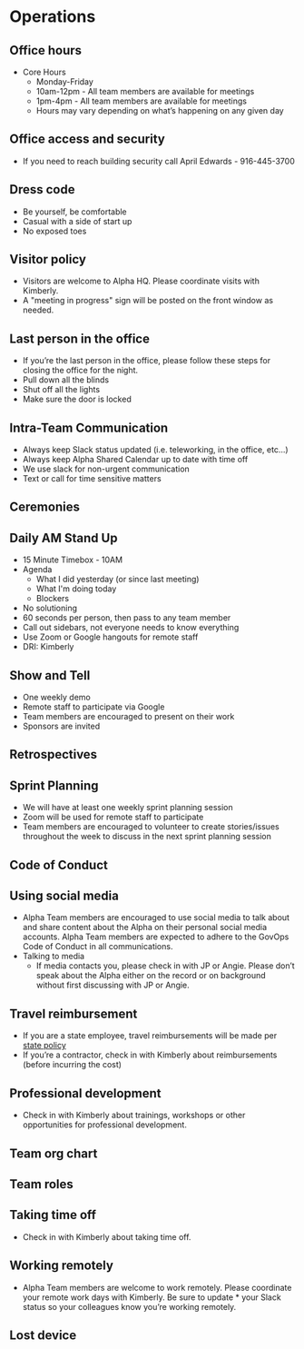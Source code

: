 # Operations

## Office hours
  * Core Hours
    * Monday-Friday
    * 10am-12pm - All team members are available for meetings
    * 1pm-4pm - All team members are available for meetings
    * Hours may vary depending on what’s happening on any given day

## Office access and security
  * If you need to reach building security call April Edwards - 916-445-3700

## Dress code
  * Be yourself, be comfortable
  * Casual with a side of start up
  * No exposed toes

## Visitor policy
  * Visitors are welcome to Alpha HQ. Please coordinate visits with Kimberly.
  * A "meeting in progress" sign will be posted on the front window as needed.

## Last person in the office
  * If you’re the last person in the office, please follow these steps for closing the office for the night.
  * Pull down all the blinds
  * Shut off all the lights
  * Make sure the door is locked

## Intra-Team Communication
  * Always keep Slack status updated (i.e. teleworking, in the office, etc...)
  * Always keep Alpha Shared Calendar up to date with time off
  * We use slack for non-urgent communication
  * Text or call for time sensitive matters

## Ceremonies

## Daily AM Stand Up
 * 15 Minute Timebox - 10AM 
 * Agenda
   * What I did yesterday (or since last meeting)
   * What I'm doing today
   * Blockers
 * No solutioning
 * 60 seconds per person, then pass to any team member
 * Call out sidebars, not everyone needs to know everything
 * Use Zoom or Google hangouts for remote staff
 * DRI: Kimberly
 
## Show and Tell 
 * One weekly demo
 * Remote staff to participate via Google
 * Team members are encouraged to present on their work
 * Sponsors are invited

## Retrospectives

## Sprint Planning
 * We will have at least one weekly sprint planning session
 * Zoom will be used for remote staff to participate
 * Team members are encouraged to volunteer to create stories/issues throughout the week to discuss in the next sprint planning session
 
## Code of Conduct

## Using social media
 * Alpha Team members are encouraged to use social media to talk about and share content about the Alpha on their personal social media accounts. Alpha Team members are expected to adhere to the GovOps Code of Conduct in all communications.
 * Talking to media
   * If media contacts you, please check in with JP or Angie. Please don’t speak about the Alpha either on the record or on background without first discussing with JP or Angie.

## Travel reimbursement
  * If you are a state employee, travel reimbursements will be made per [state policy](https://www.calhr.ca.gov/employees/pages/travel-reimbursements.aspx)
  * If you’re a contractor, check in with Kimberly about reimbursements (before incurring the cost)
 
 ## Professional development 
  * Check in with Kimberly about trainings, workshops or other opportunities for professional development.
 
 ## Team org chart
 
 ## Team roles

## Taking time off
  * Check in with Kimberly about taking time off.

## Working remotely 
  * Alpha Team members are welcome to work remotely. Please coordinate your remote work days with Kimberly. Be sure to update   * your Slack status so your colleagues know you’re working remotely. 

## Lost device


